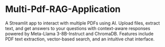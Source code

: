 # Multi-Pdf-RAG-Application
A Streamlit app to interact with multiple PDFs using AI. Upload files, extract text, and get answers to your questions with context-aware responses powered by Meta-Llama 3-8B-Instruct and ChromaDB. Features include PDF text extraction, vector-based search, and an intuitive chat interface.
